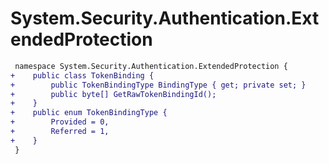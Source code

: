 # System.Security.Authentication.ExtendedProtection

``` diff
 namespace System.Security.Authentication.ExtendedProtection {
+    public class TokenBinding {
+        public TokenBindingType BindingType { get; private set; }
+        public byte[] GetRawTokenBindingId();
+    }
+    public enum TokenBindingType {
+        Provided = 0,
+        Referred = 1,
+    }
 }
```

